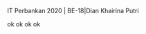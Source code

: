<!doctype html>
<html>
<head>
<title>TA2</title>
</head>

<body>
<p>IT Perbankan 2020 | BE-18|Dian Khairina Putri</p>

<p>ok ok ok ok</p>
</body>
</html>
